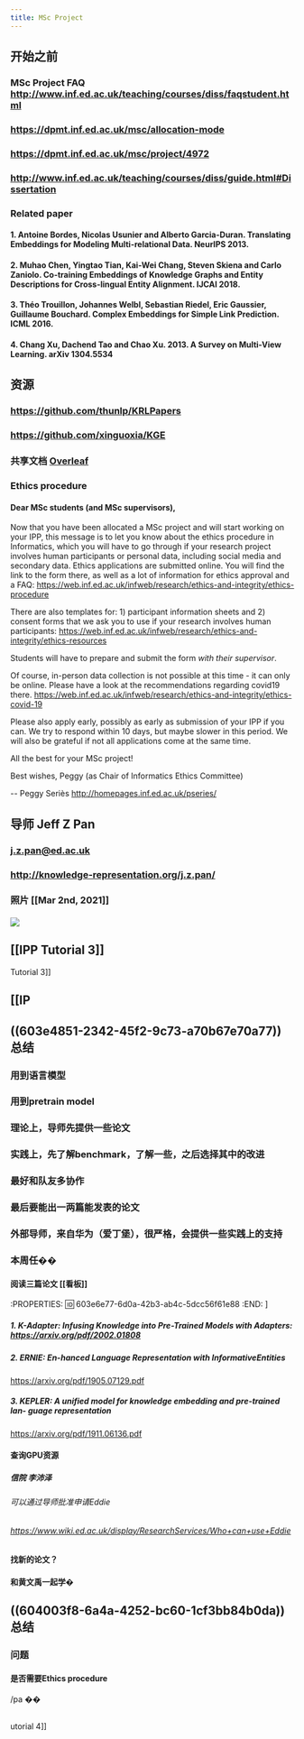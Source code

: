 ```yaml
---
title: MSc Project
---
```


## 开始之前
### MSc Project FAQ http://www.inf.ed.ac.uk/teaching/courses/diss/faqstudent.html
### https://dpmt.inf.ed.ac.uk/msc/allocation-mode
### https://dpmt.inf.ed.ac.uk/msc/project/4972
### http://www.inf.ed.ac.uk/teaching/courses/diss/guide.html#Dissertation
### Related paper
#### 1.  Antoine Bordes, Nicolas Usunier and Alberto  Garcia-Duran. Translating Embeddings for Modeling Multi-relational Data. NeurIPS 2013.
#### 2.  Muhao Chen, Yingtao Tian, Kai-Wei Chang, Steven Skiena and Carlo Zaniolo. Co-training Embeddings of Knowledge Graphs and Entity Descriptions for Cross-lingual Entity Alignment. IJCAI 2018.
#### 3.  Théo Trouillon, Johannes Welbl, Sebastian Riedel, Eric Gaussier, Guillaume Bouchard. Complex Embeddings for Simple Link Prediction. ICML 2016.
#### 4.  Chang Xu, Dachend Tao and Chao Xu. 2013. A Survey on Multi-View Learning. arXiv 1304.5534
## 资源
### https://github.com/thunlp/KRLPapers
### https://github.com/xinguoxia/KGE
### **共享文档** [Overleaf](https://www.overleaf.com/project/603e65c135d959aa06335871)
### Ethics procedure
#### Dear MSc students (and MSc supervisors),
Now that you have been allocated a MSc project and will start working on your IPP, this message is to let you know about the ethics procedure in Informatics, which you will have to go through if your research project involves human participants or personal data, including social media and secondary data.
Ethics applications are submitted online.
You will find the link to the form there, as well as a lot of information for ethics approval and a FAQ:
https://web.inf.ed.ac.uk/infweb/research/ethics-and-integrity/ethics-procedure 

There are also templates for: 1) participant information sheets and 2) consent forms that we ask you to use if your research involves human participants:
https://web.inf.ed.ac.uk/infweb/research/ethics-and-integrity/ethics-resources

Students will have to prepare and submit the form *with their supervisor*.

Of course, in-person data collection is not possible at this time - it can only be online. Please have a look at the recommendations regarding covid19 there.
https://web.inf.ed.ac.uk/infweb/research/ethics-and-integrity/ethics-covid-19

Please also apply early, possibly as early as submission of your IPP if you can.
We try to respond within 10 days, but maybe slower in this period.
We will also be grateful if not all applications come at the same time.

All the best for your MSc project!

Best wishes,
Peggy (as Chair of Informatics Ethics Committee)

--
Peggy Seriès
http://homepages.inf.ed.ac.uk/pseries/
## 导师 Jeff Z Pan
### j.z.pan@ed.ac.uk
### http://knowledge-representation.org/j.z.pan/
### 照片 [[Mar 2nd, 2021]]
#### ![](https://gitee.com/zhang-weijian-97/pic-go-bed/raw/master/assets/20210302165217.png)
## [[IPP Tutorial 3]]

 Tutorial 3]]
## [[IP
## ((603e4851-2342-45f2-9c73-a70b67e70a77)) 总结
### 用到语言模型
### 用到pretrain model
### 理论上，导师先提供一些论文
### 实践上，先了解benchmark，了解一些，之后选择其中的改进
### 最好和队友多协作
### 最后要能出一两篇能发表的论文
### 外部导师，来自华为（爱丁堡），很严格，会提供一些实践上的支持
### 本周任��
#### 阅读三篇论文 [[看板]]
:PROPERTIES:
:id: 603e6e77-6d0a-42b3-ab4c-5dcc56f61e88
:END:
]
##### 1. K-Adapter: Infusing Knowledge into Pre-Trained Models with Adapters: https://arxiv.org/pdf/2002.01808
##### 2. ERNIE: En-hanced Language Representation with InformativeEntities
 https://arxiv.org/pdf/1905.07129.pdf
##### 3. KEPLER: A unified model for knowledge embedding and pre-trained lan- guage representation
 https://arxiv.org/pdf/1911.06136.pdf
#### 查询GPU资源
##### 信院 李沛泽
###### 可以通过导师批准申请Eddie
###### https://www.wiki.ed.ac.uk/display/ResearchServices/Who+can+use+Eddie
#### 找新的论文？
#### 和黄文禹一起学�
## ((604003f8-6a4a-4252-bc60-1cf3bb84b0da))  总结
### 问题
#### 是否需要Ethics procedure
/pa
��
##
utorial 4]]
##